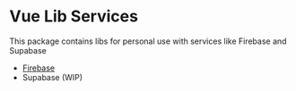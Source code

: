 # Vue Lib Services

This package contains libs for personal use with services like Firebase and Supabase

- [Firebase](https://github.com/igorjacauna/vue-lib-services/tree/main/packages/firebase)
- Supabase (WIP)
